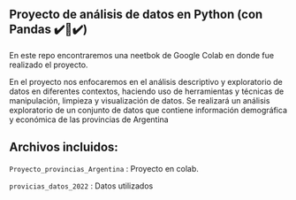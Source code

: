 ## Proyecto de análisis de datos en Python (con Pandas ✔️🐼✔️)

En este repo encontraremos una neetbok de Google Colab en donde fue realizado el proyecto.

En el proyecto nos enfocaremos en el análisis descriptivo y exploratorio
de datos en diferentes contextos, haciendo uso de herramientas y técnicas de manipulación,
limpieza y visualización de datos. Se realizará un análisis exploratorio
de un conjunto de datos que contiene información demográfica y económica de las provincias de
Argentina

## Archivos incluidos: 
`Proyecto_provincias_Argentina` : Proyecto en colab.

`provicias_datos_2022` : Datos utilizados

